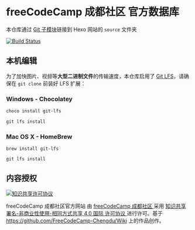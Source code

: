 # freeCodeCamp 成都社区 官方数据库

本仓库通过 [Git 子模块][1]链接到 Hexo 网站的 `source` 文件夹

[![Build Status](https://travis-ci.com/FreeCodeCamp-Chengdu/Wiki.svg?branch=master)](https://travis-ci.com/FreeCodeCamp-Chengdu/Wiki)

## 本机编辑

为了加快图片、视频等**大型二进制文件**的传输速度，本仓库启用了 [Git LFS][2]，请确保在 `git clone` 前装好 LFS 扩展：

### Windows - Chocolatey

```powershell
choco install git-lfs

git lfs install
```

### Mac OS X - HomeBrew

```shell
brew install git-lfs

git lfs install
```

## 内容授权

[![知识共享许可协议](https://i.creativecommons.org/l/by-nc-sa/4.0/88x31.png)](http://creativecommons.org/licenses/by-nc-sa/4.0/)

<span xmlns:dct="http://purl.org/dc/terms/"
    property="dct:title">
freeCodeCamp 成都社区官方网站
</span>
由
<a href="https://fcc-cd.tk/"
    xmlns:cc="http://creativecommons.org/ns#"
    rel="cc:attributionURL"
    property="cc:attributionName">
freeCodeCamp 成都社区
</a>
采用
<a rel="license"
    href="http://creativecommons.org/licenses/by-nc-sa/4.0/">
知识共享 署名-非商业性使用-相同方式共享 4.0 国际 许可协议
</a>
进行许可。基于
<a href="https://github.com/FreeCodeCamp-Chengdu/Wiki"
    xmlns:dct="http://purl.org/dc/terms/"
    rel="dct:source">
https://github.com/FreeCodeCamp-Chengdu/Wiki
</a>
上的作品创作。

[1]: https://git-scm.com/book/zh/v2/Git-%E5%B7%A5%E5%85%B7-%E5%AD%90%E6%A8%A1%E5%9D%97
[2]: https://git-lfs.github.com/
